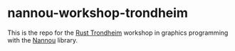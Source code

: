 # nannou-workshop-trondheim

This is the repo for the [Rust Trondheim](https://www.meetup.com/rust-trondheim/) workshop in graphics programming with the [Nannou](https://nannou.cc/) library.




